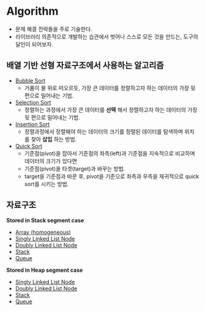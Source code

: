 # Algorithm
- 문제 해결 전략들을 주로 기술한다.
- 라이브러리 의존적으로 개발하는 습관에서 벗어나 스스로 모든 것을 만드는, 도구의 달인이 되어보자.

## 배열 기반 선형 자료구조에서 사용하는 알고리즘
- [Bubble Sort](https://github.com/csyouk/algorithm_datastructure/blob/master/Sorting-Algorithms/BubbleSort.md)
  - 거품이 물 위로 떠오르듯, 가장 큰 데이터를 정렬하고자 하는 데이터의 가장 뒷 편으로 밀어내는 기법.
- [Selection Sort](https://github.com/csyouk/algorithm_datastructure/blob/master/Sorting-Algorithms/SelectionSort.md)
  - 정렬하는 과정에서 가장 큰 데이터를 **선택** 해서 정렬하고자 하는 데이터의 가장 뒷 편으로 밀어내는 기법.
- [Insertion Sort](https://github.com/csyouk/algorithm_datastructure/blob/master/Sorting-Algorithms/InsertionSort.md)
  - 정렬과정에서 정렬해야 하는 데이터의 크기를 정렬된 데이터를 탐색하며 위치를 찾아 **삽입** 하는 방법.
- [Quick Sort](https://github.com/csyouk/algorithm_datastructure/blob/master/Sorting-Algorithms/QuickSort.md)
  - 기준점(pivot)을 잡아서 기준점의 좌측(left)과 기준점을 지속적으로 비교하며 데이터의 크기가 있다면
  - 기준점(pivot)을 타겟(target)과 바꾸는 방법.
  - target을 기준점과 바꾼 후, pivot을 기준으로 좌측과 우측을 재귀적으로 quick sort를 시키는 방법.


## 자료구조
**Stored in Stack segment case**   
- [Array (homogeneous)](https://github.com/csyouk/algorithm_datastructure/blob/master/Data-Structure/Array.md)
- [Singly Linked List Node](https://github.com/csyouk/algorithm_datastructure/blob/master/Data-Structure/SinglyLinkedListNodeInStack.md)
- [Doubly Linked List Node](https://github.com/csyouk/algorithm_datastructure/blob/master/Data-Structure/DoublyLinkedListNodeInStack.md)
- [Stack](https://github.com/csyouk/algorithm_datastructure/blob/master/Data-Structure/StackInStackSegment.md)
- [Queue](https://github.com/csyouk/algorithm_datastructure/blob/master/Data-Structure/QueueInStack.md)

**Stored in Heap segment case**
- [Singly Linked List Node](https://github.com/csyouk/algorithm_datastructure/blob/master/Data-Structure/SinglyLinkedListInHeap.md)
- [Doubly Linked List Node](https://github.com/csyouk/algorithm_datastructure/blob/master/Data-Structure/DoublyLinkedListNodeInHeap.md)
- [Stack](https://github.com/csyouk/algorithm_datastructure/blob/master/Data-Structure/StackInHeap.md)
- [Queue](https://github.com/csyouk/algorithm_datastructure/blob/master/Data-Structure/QueueInHeap.md)

